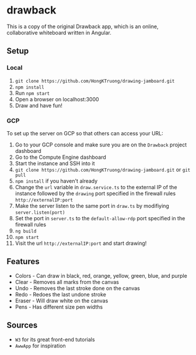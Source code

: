 # drawback
This is a copy of the original Drawback app, which is an online, collaborative whiteboard written in Angular.

## Setup
### Local
1. `git clone https://github.com/HongKTruong/drawing-jamboard.git`
2. `npm install`
3. Run `npm start`
4. Open a browser on localhost:3000
5. Draw and have fun!
### GCP
To set up the server on GCP so that others can access your URL:
1. Go to your GCP console and make sure you are on the `Drawback` project dashboard
2. Go to the Compute Engine dashboard
3. Start the instance and SSH into it
4. `git clone https://github.com/HongKTruong/drawing-jamboard.git` or `git pull`
5. `npm install` if you haven't already
6. Change the `url` variable in `draw.service.ts` to the external IP of the instance followed by the `drawing` port specified in the firewall rules `http://externalIP:port`
7. Make the server listen to the same port in `draw.ts` by modifiying `server.listen(port)`
8. Set the port in `server.ts` to the `default-allow-rdp` port specified in the firewall rules
9. `ng build`
10. `npm start`
11. Visit the url `http://externalIP:port` and start drawing!

## Features
- Colors - Can draw in black, red, orange, yellow, green, blue, and purple
- Clear - Removes all marks from the canvas
- Undo - Removes the last stroke done on the canvas
- Redo - Redoes the last undone stroke
- Eraser - Will draw white on the canvas
- Pens - Has different size pen widths

## Sources
- `W3` for its great front-end tutorials
- `AwwApp` for inspiration
